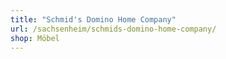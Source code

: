 ```yaml
---
title: "Schmid's Domino Home Company"
url: /sachsenheim/schmids-domino-home-company/
shop: Möbel
---
```

